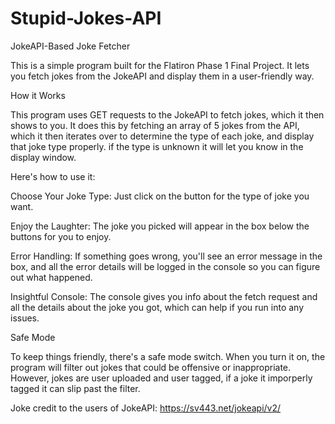 # Stupid-Jokes-API
JokeAPI-Based Joke Fetcher

This is a simple program built for the Flatiron Phase 1 Final Project. It lets you fetch jokes from the JokeAPI and display them in a user-friendly way.

How it Works

This program uses GET requests to the JokeAPI to fetch jokes, which it then shows to you. It does this by fetching an array of 5 jokes from the API, which it then iterates over to determine the type of each joke, and display that joke type properly. if the type is unknown it will let you know in the display window.

Here's how to use it:

Choose Your Joke Type: Just click on the button for the type of joke you want.

Enjoy the Laughter: The joke you picked will appear in the box below the buttons for you to enjoy.

Error Handling: If something goes wrong, you'll see an error message in the box, and all the error details will be logged in the console so you can figure out what happened.

Insightful Console: The console gives you info about the fetch request and all the details about the joke you got, which can help if you run into any issues.

Safe Mode

To keep things friendly, there's a safe mode switch. When you turn it on, the program will filter out jokes that could be offensive or inappropriate. However, jokes are user uploaded and user tagged, if a joke it imporperly tagged it can slip past the filter. 

Joke credit to the users of JokeAPI: https://sv443.net/jokeapi/v2/
